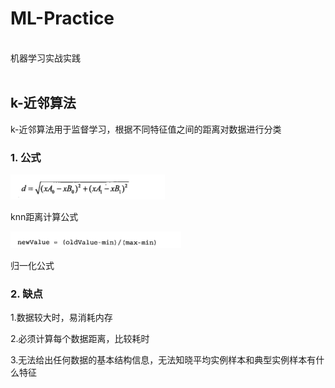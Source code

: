 # ML-Practice
<br/>机器学习实战实践<br/><br/>

## k-近邻算法
<p>k-近邻算法用于监督学习，根据不同特征值之间的距离对数据进行分类</p>
<h3>1. 公式</h3>
<img src="https://github.com/ch135/ML-Practice/blob/master/img/knn_formula.png"/>
<p>knn距离计算公式</p>
<img src="https://github.com/ch135/ML-Practice/blob/master/img/normalization.png"/>
<p>归一化公式</p>
<h3>2. 缺点</h3>
<p>1.数据较大时，易消耗内存</p>
<p>2.必须计算每个数据距离，比较耗时</p>
<p>3.无法给出任何数据的基本结构信息，无法知晓平均实例样本和典型实例样本有什么特征</p>
